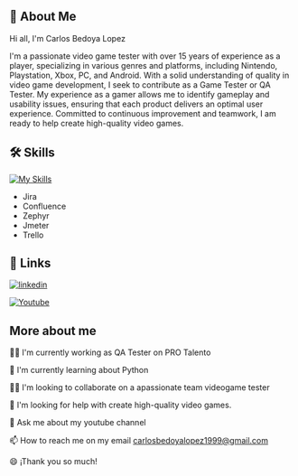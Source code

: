 
## 🚀 About Me
Hi all, I'm Carlos Bedoya Lopez

I'm a passionate video game tester with over 15 years of experience as a player, specializing in various genres and platforms, including Nintendo, Playstation, Xbox, PC, and Android. With a solid understanding of quality in video game development, I seek to contribute as a Game Tester or QA Tester. My experience as a gamer allows me to identify gameplay and usability issues, ensuring that each product delivers an optimal user experience. Committed to continuous improvement and teamwork, I am ready to help create high-quality video games.


## 🛠 Skills

[![My Skills](https://skillicons.dev/icons?i=discord,git,github,mysql,postman,notion&perline=3)](https://skillicons.dev)


- Jira
- Confluence
- Zephyr
- Jmeter
- Trello


## 🔗 Links
[![linkedin](https://img.shields.io/badge/linkedin-0A66C2?style=for-the-badge&logo=linkedin&logoColor=white)](https://www.linkedin.com/in/carlos-andres-bedoya-lopez-887402318)

[![Youtube](https://img.shields.io/badge/YouTube-FF0000?style=for-the-badge&logo=youtube&logoColor=white)](https://www.youtube.com/@jeycabygamers)

## More about me
👩‍💻 I'm currently working as QA Tester on PRO Talento

🧠 I'm currently learning about Python

👯‍♀️ I'm looking to collaborate on a apassionate team videogame tester

🤔 I'm looking for help with create high-quality video games.

💬 Ask me about my youtube channel

📫 How to reach me on my email carlosbedoyalopez1999@gmail.com

😄 ¡Thank you so much! 

